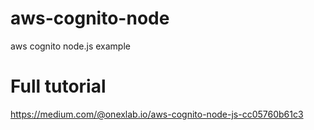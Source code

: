 # aws-cognito-node
aws cognito node.js example

# Full tutorial
https://medium.com/@onexlab.io/aws-cognito-node-js-cc05760b61c3
